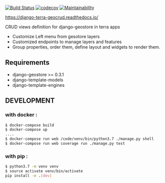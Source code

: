 [![Build Status](https://travis-ci.org/Terralego/django-terra-geocrud.svg?branch=master)](https://travis-ci.org/Terralego/django-terra-geocrud)
[![codecov](https://codecov.io/gh/Terralego/django-terra-geocrud/branch/master/graph/badge.svg)](https://codecov.io/gh/Terralego/django-terra-geocrud)
[![Maintainability](https://api.codeclimate.com/v1/badges/633c620b6dcfc0e18df2/maintainability)](https://codeclimate.com/github/Terralego/django-terra-geocrud/maintainability)

https://django-terra-geocrud.readthedocs.io/

CRUD views definition for django-geostore in terra apps

* Customize Left menu from gesotore layers
* Customized endpoints to manage layers and features
* Group properties, order them, define layout and widgets to render them.


## Requirements

* django-geostore >= 0.3.1
* django-template-models
* django-template-engines

## DEVELOPMENT

### with docker :
```bash
$ docker-compose build
$ docker-compose up
....
$ docker-compose run web /code/venv/bin/python3.7 ./manage.py shell
$ docker-compose run web coverage run ./manage.py test
```

### with pip :
```bash
$ python3.7 -m venv venv
$ source activate venv/bin/activate
pip install -e .[dev]
```

